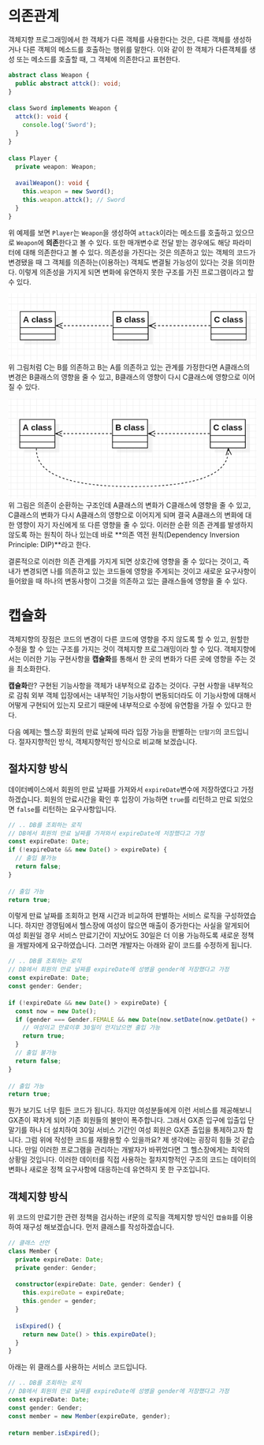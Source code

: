 # 의존관계

객체지향 프로그래밍에서 한 객체가 다른 객체를 사용한다는 것은, 다른 객체를 생성하거나 다른 객체의 메소드를 호출하는 행위를 말한다. 이와 같이 한 객체가 다른객체를 생성 또는 메소드를 호출할 때, 그 객체에
의존한다고 표현한다.

```ts
abstract class Weapon {
  public abstract attck(): void;
}

class Sword implements Weapon {
  attck(): void {
    console.log('Sword');
  }
}

class Player {
  private weapon: Weapon;

  availWeapon(): void {
    this.weapon = new Sword();
    this.weapon.attck(); // Sword
  }
}
```

위 예제를 보면 `Player`는 `Weapon`을 생성하여 `attack`이라는 메소드를 호출하고 있으므로 `Weapon`에 **의존**한다고 볼 수 있다. 또한 매개변수로 전달 받는 경우에도 해당 파라미터에 대해
의존한다고 볼 수 있다. 의존성을 가진다는 것은 의존하고 있는 객체의 코드가 변경됐을 때 그 객체를 의존하는(이용하는) 객체도 변결될 가능성이 있다는 것을 의미한다. 이렇게 의존성을 가지게 되면 변화에 유연하지 못한
구조를 가진 프로그램이라고 할 수 있다.

![단방향 의존](./단방향의존.png)
위 그림처럼 C는 B를 의존하고 B는 A를 의존하고 있는 관계를 가정한다면 A클래스의 변경은 B클래스의 영향을 줄 수 있고, B클래스의 영향이 다시 C클래스에 영향으로 이어질 수 있다.

![순환 의존](./순환의존.png)
위 그림은 의존이 순환하는 구조인데 A클래스의 변화가 C클래스에 영향을 줄 수 있고, C클래스의 변화가 다시 A클래스의 영향으로 이어지게 되며 결국 A클래스의 변화에 대한 영향이 자기 자신에게 또 다른 영향을 줄 수
있다. 이러한 순환 의존 관계를 발생하지 않도록 하는 원칙이 하나 있는데 바로 **의존 역전 원칙(Dependency Inversion Principle: DIP)**라고 한다.

결론적으로 이러한 의존 관계를 가지게 되면 상호간에 영향을 줄 수 있다는 것이고, 즉 내가 변경되면 나를 의존하고 있는 코드들에 영향을 주게되는 것이고 새로운 요구사항이 들어왔을 때 하나의 변동사항이 그것을 의존하고
있는 클래스들에 영향을 줄 수 있다.

# 캡슐화

객체지향의 장점은 코드의 변경이 다른 코드에 영향을 주지 않도록 할 수 있고, 원할한 수정을 할 수 있는 구조를 가지는 것이 객체지향 프로그래밍이라 할 수 있다. 객체지향에서는 이러한 기능 구현사항을 **캡슐화**를
통해서 한 곳의 변화가 다른 곳에 영향을 주는 것을 최소화한다.

**캡슐화**란? 구현된 기능사항을 객체가 내부적으로 감추는 것이다. 구현 사항을 내부적으로 감춰 외부 객체 입장에서는 내부적인 기능사항이 변동되더라도 이 기능사항에 대해서 어떻게 구현되어 있는지 모르기 때문에
내부적으로 수정에 유연함을 가질 수 있다고 한다.

다음 예제는 헬스장 회원의 만료 날짜에 따라 입장 가능을 판별하는 `단말기`의 코드입니다. 절자지향적인 방식, 객체지향적인 방식으로 비교해 보겠습니다.

## 절차지향 방식

데이터베이스에서 회원의 만료 날짜를 가져와서 `expireDate`변수에 저장하였다고 가정하겠습니다. 회원의 만료시간을 확인 후 입장이 가능하면 `true`를 리턴하고 만료 되었으면 `false`를 리턴하는
요구사항입니다.

```ts
// .. DB를 조회하는 로직
// DB에서 회원의 만료 날짜를 가져와서 expireDate에 저장했다고 가정
const expireDate: Date;
if (!expireDate && new Date() > expireDate) {
  // 출입 불가능
  return false;
}

// 출입 가능
return true;
```

이렇게 만료 날짜를 조회하고 현재 시간과 비교하여 판별하는 서비스 로직을 구성하였습니다. 하지만 경영팀에서 헬스장에 여성이 많으면 매출이 증가한다는 사실을 알게되어 여성 회원일 경우 서비스 만료기간이 지났어도
30일은 더 이용 가능하도록 새로운 정책을 개발자에게 요구하였습니다. 그러면 개발자는 아래와 같이 코드를 수정하게 됩니다.

```ts
// .. DB를 조회하는 로직
// DB에서 회원의 만료 날짜를 expireDate에 성병을 gender에 저장했다고 가정
const expireDate: Date;
const gender: Gender;

if (!expireDate && new Date() > expireDate) {
  const now = new Date();
  if (gender === Gender.FEMALE && new Date(now.setDate(now.getDate() + 30)) > expireDate) {
    // 여성이고 만료이후 30일이 안지났으면 출입 가능
    return true;
  }
  // 출입 불가능
  return false;
}

// 출입 가능
return true;
```

뭔가 보기도 너무 힘든 코드가 됩니다. 하지만 여성분들에게 이런 서비스를 제공해보니 GX존이 꽉차게 되어 기존 회원들의 불만이 폭주합니다. 그래서 GX존 입구에 입출입 단말기를 하나 더 설치하여 30일 서비스 기간인
여성 회원은 GX존 출입을 통제하고자 합니다. 그럼 위에 작성한 코드를 재활용할 수 있을까요? 제 생각에는 굉장히 힘들 것 같습니다. 만일 이러한 프로그램을 관리하는 개발자가 바뀌었다면 그 헬스장에게는 최악의 상황일
것입니다. 이러한 데이터를 직접 사용하는 절차지향적인 구조의 코드는 데이터의 변화나 새로운 정책 요구사항에 대응하는데 유연하지 못 한 구조입니다.

## 객체지향 방식

위 코드의 만료기한 관련 정책을 검사하는 if문의 로직을 객체지향 방식인 `캡슐화`를 이용하여 재구성 해보겠습니다. 먼저 클래스를 작성하겠습니다.

```ts
// 클래스 선언
class Member {
  private expireDate: Date;
  private gender: Gender;

  constructor(expireDate: Date, gender: Gender) {
    this.expireDate = expireDate;
    this.gender = gender;
  }

  isExpired() {
    return new Date() > this.expireDate();
  }
}
```

아래는 위 클래스를 사용하는 서비스 코드입니다.

```ts
// .. DB를 조회하는 로직
// DB에서 회원의 만료 날짜를 expireDate에 성병을 gender에 저장했다고 가정
const expireDate: Date;
const gender: Gender;
const member = new Member(expireDate, gender);

return member.isExpired();
```

